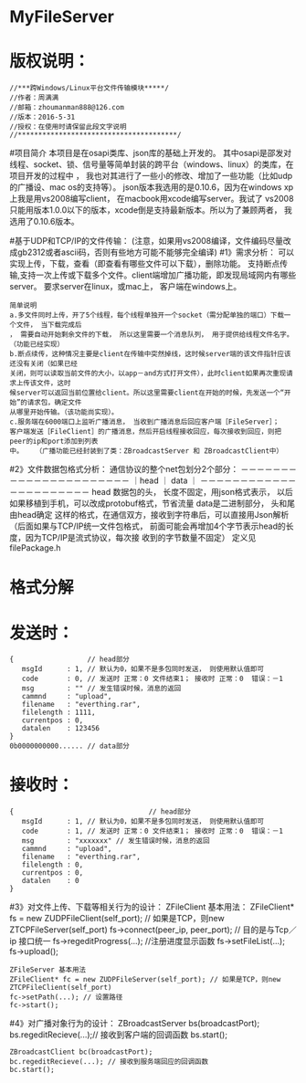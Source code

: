 # MyFileServer
# 版权说明：
    //***跨Windows/Linux平台文件传输模块*****/
    //作者：周满满
    //邮箱：zhoumanman888@126.com
    //版本：2016-5-31
    //授权：在使用时请保留此段文字说明
    //***************************************/

#项目简介
本项目是在osapi类库、json库的基础上开发的。
其中osapi是邵发对线程、socket、锁、信号量等简单封装的跨平台（windows、linux）的类库，在项目开发的过程中
， 我也对其进行了一些小的修改、增加了一些功能（比如udp的广播设、mac os的支持等）。
json版本我选用的是0.10.6，因为在windows xp 上我是用vs2008编写client， 在macbook用xcode编写server。我试了
vs2008只能用版本1.0.0以下的版本，xcode倒是支持最新版本。所以为了兼顾两者， 我选用了0.10.6版本。


#基于UDP和TCP/IP的文件传输：
    (注意，如果用vs2008编译，文件编码尽量改成gb2312或者ascii码，否则有些地方可能不能够完全编译)
#1》需求分析：
    可以实现上传，下载，查看（即查看有哪些文件可以下载），删除功能。
    支持断点传输,支持一次上传或下载多个文件。client端增加广播功能，即发现局域网内有哪些server。
    要求server在linux，或mac上， 客户端在windows上。
    
    简单说明
    a.多文件同时上传，开了5个线程，每个线程单独开一个socket（需分配单独的端口）下载一个文件， 当下载完成后
    ， 需要自动开始剩余文件的下载， 所以这里需要一个消息队列， 用于提供给线程文件名字。（功能已经实现）
    b.断点续传，这种情况主要是client在传输中突然掉线，这时候server端的该文件指针应该还没有关闭（如果已经
    关闭，则可以读取当前文件的大小，以app－and方式打开文件），此时client如果再次重现请求上传该文件，这时
    候server可以返回当前位置给client。所以这里需要client在开始的时候，先发送一个“开始”的请求包，确定文件
    从哪里开始传输。（该功能尚实现）。
    c.服务端在6000端口上监听广播消息， 当收到广播消息后回应客户端［FileServer］；
    客户端发送［FileClient］的广播消息，然后开启线程接收回应，每次接收到回应，则把peer的ip和port添加到列表
    中。   （广播功能已经封装到了类：ZBroadcastServer 和 ZBroadcastClient中）
#2》文件数据包格式分析：
    通信协议的整个net包划分2个部分：
    －－－－－－－－－－－－－－－－－－－－－－
    ｜head ｜ data                            ｜
    －－－－－－－－－－－－－－－－－－－－－－
    head 数据包的头， 长度不固定，用json格式表示， 以后如果移植到手机，可以改成protobuf格式，节省流量
    data是二进制部分， 头和尾由head确定
    这样的格式，在通信双方，接收到字符串后，可以直接用Json解析
    （后面如果与TCP/IP统一文件包格式， 前面可能会再增加4个字节表示head的长度，因为TCP/IP是流式协议，每次接
    收到的字节数量不固定）
    定义见filePackage.h

#  格式分解
#   发送时：
    {                  // head部分
       msgId      : 1, // 默认为0，如果不是多包同时发送， 则使用默认值即可
       code       : 0, // 发送时 正常：0 文件结束1； 接收时 正常：0  错误：－1
       msg        : "" // 发生错误时候，消息的返回
       cammnd     : "upload",
       filename   : "everthing.rar",
       filelength : 1111,
       currentpos : 0, 
       datalen    : 123456
    }
    0b0000000000...... // data部分

#  接收时：
    {                                 // head部分
       msgId      : 1, // 默认为0，如果不是多包同时发送， 则使用默认值即可
       code       : 1, // 发送时 正常：0 文件结束1； 接收时 正常：0  错误：－1
       msg        : "xxxxxxx" // 发生错误时候，消息的返回
       cammnd     : "upload",
       filename   : "everthing.rar",
       filelength : 0,
       currentpos : 0,
       datalen    : 0
    }


#3》对文件上传、下载等相关行为的设计：
    ZFileClient 基本用法：
    ZFileClient* fs = new ZUDPFileClient(self_port); // 如果是TCP，则new ZTCPFileServer(self_port)
    fs->connect(peer_ip, peer_port); // 目的是与Tcp／ip 接口统一
    fs->regeditProgress(...); //注册进度显示函数
    fs->setFileList(...);
    fs->upload();
    
    ZFileServer 基本用法
    ZFileClient* fc = new ZUDPFileServer(self_port); // 如果是TCP，则new ZTCPFileClient(self_port)
    fc->setPath(...); // 设置路径
    fc->start();

#4》对广播对象行为的设计：
    ZBroadcastServer bs(broadcastPort);
    bs.regeditRecieve(...);// 接收到客户端的回调函数
    bs.start();
    
    ZBroadcastClient bc(broadcastPort);
    bc.regeditRecieve(...); // 接收到服务端回应的回调函数
    bc.start();
